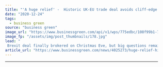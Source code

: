 ```yaml
---
title: "'A huge relief' -  Historic UK-EU trade deal avoids cliff-edge Brexit for green businesses"
date: "2020-12-24"
tags: 
  - business green
source: "business green"
image_url: "https://www.businessgreen.com/api/v1/wps/775edbc/108f99b1-7a8e-4c4d-b412-1f3fe42eb692/4/boris-johnson-eu-trade-deal-the-deal-is-done-185x114.jpg"
image_fp: "/assets/img/post_thumbnails/178.jpg"
lead: "
 Brexit deal finally brokered on Christmas Eve, but big questions remain over long term ramifications for environmental standards and green trade ..."
article_url: "https://www.businessgreen.com/news/4025273/huge-relief-historic-uk-eu-trade-deal-avoids-cliff-edge-brexit-green-businesses"
---
```


---
